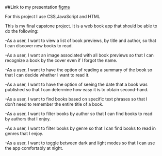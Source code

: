 ##Link to my presentation 
[figma](https://www.figma.com/file/sjyC3hRMs3kr76fy4ZdFlm/Untitled?type=design&node-id=0%3A1&mode=design&t=T5v9zz7ZNEq3FjCF-1)

For this project I use CSS,JavaScript and HTML

This is my final capstone project. It is a web book app that should be able to do the following:

-As a user, I want to view a list of book previews, by title and author, so that I can discover new books to read.

-As a user, I want an image associated with all book previews so that I can recognize a book by the cover even if I forgot the name.

-As a user, I want to have the option of reading a summary of the book so that I can decide whether I want to read it.

-As a user, I want to have the option of seeing the date that a book was published so that I can determine how easy it is to obtain second-hand.

-As a user, I want to find books based on specific text phrases so that I don’t need to remember the entire title of a book.

-As a user, I want to filter books by author so that I can find books to read by authors that I enjoy.

-As a user, I want to filter books by genre so that I can find books to read in genres that I enjoy.

-As a user, I want to toggle between dark and light modes so that I can use the app comfortably at night.


